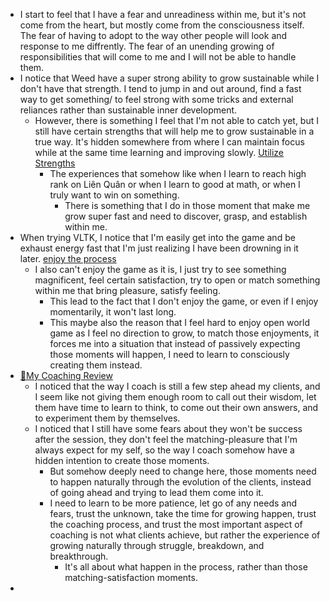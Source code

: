 - I start to feel that I have a fear and unreadiness within me, but it's not come from the heart, but mostly come from the consciousness itself. The fear of having to adopt to the way other people will look and response to me diffrently. The fear of an unending growing of responsibilities that will come to me and I will not be able to handle them.
- I notice that Weed have a super strong ability to grow sustainable while I don't have that strength. I tend to jump in and out around, find a fast way to get something/ to feel strong with some tricks and external reliances rather than sustainable inner development.
    - However, there is something I feel that I'm not able to catch yet, but I still have certain strengths that will help me to grow sustainable in a true way. It's hidden somewhere from where I can maintain focus while at the same time learning and improving slowly. [Utilize Strengths](<Utilize Strengths.md>)
        - The experiences that somehow like when I learn to reach high rank on Liên Quân or when I learn to good at math, or when I truly want to win on something.
            - There is something that I do in those moment that make me grow super fast and need to discover, grasp, and establish within me.
- When trying VLTK, I notice that I'm easily get into the game and be exhaust energy fast that I'm just realizing I have been drowning in it later. [enjoy the process](<enjoy the process.md>)
    - I also can't enjoy the game as it is, I just try to see something magnificent, feel certain satisfaction, try to open or match something within me that bring pleasure, satisfy feeling.
        - This lead to the fact that I don't enjoy the game, or even if I enjoy momentarily, it won't last long.
        - This maybe also the reason that I feel hard to enjoy open world game as I feel no direction to grow, to match those enjoyments, it forces me into a situation that instead of passively expecting those moments will happen, I need to learn to consciously creating them instead.
- [📝My Coaching Review](<📝My Coaching Review.md>)
    - I noticed that the way I coach is still a few step ahead my clients, and I seem like not giving them enough room to call out their wisdom, let them have time to learn to think, to come out their own answers, and to experiment them by themselves.
    - I noticed that I still have some fears about they won't be success after the session, they don't feel the matching-pleasure that I'm always expect for my self, so the way I coach somehow have a hidden intention to create those moments.
        - But somehow deeply need to change here, those moments need to happen naturally through the evolution of the clients, instead of going ahead and trying to lead them come into it.
        - I need to learn to be more patience, let go of any needs and fears, trust the unknown, take the time for growing happen, trust the coaching process, and trust the most important aspect of coaching is not what clients achieve, but rather the experience of growing naturally through struggle, breakdown, and breakthrough.
            - It's all about what happen in the process, rather than those matching-satisfaction moments.
- 
